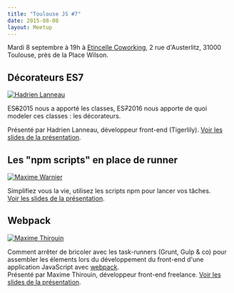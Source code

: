 ```yaml
---
title: "Toulouse JS #7"
date: 2015-08-08
layout: Meetup
---
```


Mardi 8 septembre à 19h à [Etincelle Coworking](http://www.coworking-toulouse.com/), 2 rue d'Austerlitz, 31000 Toulouse, près de la Place Wilson.

## Décorateurs ES7

[![Hadrien Lanneau](img/speakers/hadrien-lanneau.png "Hadrien Lanneau")](https://hadrien.eu)

ES~~6~~2015 nous a apporté les classes, ES~~7~~2016 nous apporte de quoi modeler ces classes : les décorateurs.

Présenté par Hadrien Lanneau, développeur front-end (Tigerlily). [Voir les slides de la présentation](http://slides.com/hadrieneu/d-co).

## Les "npm scripts" en place de runner

[![Maxime Warnier](https://avatars2.githubusercontent.com/u/711050?s=64 "Maxime Warnier")](http://maxlab.fr/)

Simplifiez vous la vie, utilisez les scripts npm pour lancer vos tâches.  
[Voir les slides de la présentation](http://slides.com/maxdow/npm).

## Webpack

[![Maxime Thirouin](//avatars1.githubusercontent.com/u/157534?v=3&s=64 "Maxime Thirouin")](http://moox.io/)

Comment arrêter de bricoler avec les task-runners (Grunt, Gulp & co) pour assembler les élements lors du développement du front-end d'une application JavaScript avec [webpack](http://webpack.github.io/).  
Présenté par Maxime Thirouin, développeur front-end freelance. [Voir les slides de la présentation](https://speakerdeck.com/moox/webpack).
